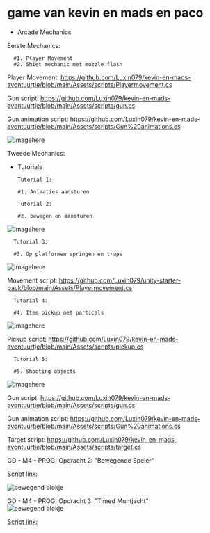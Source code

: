 # game van kevin en mads en paco



- Arcade Mechanics

Eerste Mechanics:

      #1. Player Movement
      #2. Shiet mechanic met muzzle flash

Player Movement:
https://github.com/Luxin079/kevin-en-mads-avontuurtje/blob/main/Assets/scripts/Playermovement.cs

Gun script:
https://github.com/Luxin079/kevin-en-mads-avontuurtje/blob/main/Assets/scripts/gun.cs

Gun animation script:
https://github.com/Luxin079/kevin-en-mads-avontuurtje/blob/main/Assets/scripts/Gun%20animations.cs

![imagehere](Images/Animation.gif)


Tweede Mechanics:


- Tutorials

      Tutorial 1:

      #1. Animaties aansturen

      Tutorial 2: 
      
      #2. bewegen en aansturen

![imagehere](Images/Tutorial%20Animation.gif)
    

      Tutorial 3:

      #3. Op platformen springen en traps

![imagehere](Images/Tutorial%20Animation2.gif)
 
 Movement script:
 https://github.com/Luxin079/unity-starter-pack/blob/main/Assets/Playermovement.cs

      Tutorial 4:

      #4. Item pickup met particals


![imagehere](Images/Tutorial%20Animation3.gif)

Pickup script:
https://github.com/Luxin079/kevin-en-mads-avontuurtje/blob/main/Assets/scripts/pickup.cs

      Tutorial 5:

      #5. Shooting objects


![imagehere](Images/Tutorial%20Animation4.gif)

Gun script:
https://github.com/Luxin079/kevin-en-mads-avontuurtje/blob/main/Assets/scripts/gun.cs

Gun animation script:
https://github.com/Luxin079/kevin-en-mads-avontuurtje/blob/main/Assets/scripts/Gun%20animations.cs

Target script:
https://github.com/Luxin079/kevin-en-mads-avontuurtje/blob/main/Assets/scripts/target.cs
                                                                                                                                           
                                                                                                                                                                           
GD - M4 - PROG; Opdracht 2: "Bewegende Speler"

[Script link:](Assets/Scenes/movement.cs)

![bewegend blokje](https://github.com/user-attachments/assets/decbc541-e17e-4089-9dd4-77836bdfcc3e)


                                                                                                                              

GD - M4 - PROG; Opdracht 3: "Timed Muntjacht"                                                                                                                
![bewegend blokje](https://github.com/user-attachments/assets/c3f215ae-0c3e-49cf-a5ab-2610bd90bd93)

[Script link:](Assets/Scenes/gamemanager.cs)


                                                                                                                                                                                                                                                                                                                                                                                                                                                                                                                           
                                                                                                                                                                                                                                                                                                                                                                                                                                                                                                                                          
                                                                                                                                                                                                                                                                                                                                                                                                                                                                                                                                          
                                                                                                                                                                                                                                                                                                                                                                                                                                                                                                                                          
                                                                                                                                                                                                                                                                                                                                                                                                                                                                                                                                          
                                                                                                                                                                                                                                                                                                                                                                                                                                                                                                                                          
                                                                                                                                                                                                                                                                                                                                                                                                                                                                                                                                          
                                                                                                                                                                                                                                                                                                                                                                                                                                                                                                                                          

